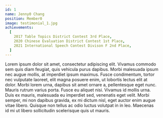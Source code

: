 ```yaml
---
id: 1
name: Jenny0 Chang
position: Member0
image: testimonial_1.jpg
achievements:
  [
    2017 Table Topics District Contest 3rd Place,
    2020 Chinese Evaluation District Contest 1st Place,
    2021 International Speech Contest Divison F 2nd Place,
  ]
---
```


Lorem ipsum dolor sit amet, consectetur adipiscing elit. Vivamus commodo sem quis diam feugiat, quis vehicula purus dapibus. Morbi malesuada ipsum nec augue mollis, at imperdiet ipsum maximus. Fusce condimentum, tortor nec vulputate laoreet, elit magna posuere enim, ut lobortis lectus elit at dolor. Morbi lorem urna, dapibus sit amet ornare a, pellentesque eget nunc. Mauris rutrum varius porta. Fusce eu aliquet nisi. Vivamus id mollis urna. Duis ex mauris, malesuada eu imperdiet sed, venenatis eget velit. Morbi semper, mi non dapibus gravida, ex mi dictum nisl, eget auctor enim augue vitae libero. Quisque non tellus ac odio luctus volutpat in in leo. Maecenas id mi ut libero sollicitudin scelerisque quis ut mauris.
